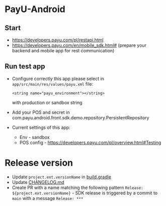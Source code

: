 # PayU-Android

## Start
* https://developers.payu.com/pl/restapi.html
* https://developers.payu.com/en/mobile_sdk.html# (prepare your backend and mobile app for rest communication)

## Run test app
* Configure correctly this app please select in `app/src/main/res/values/payu.xml` file:
  ```
  <string name="payu_environment"></string>
  ```
  with production or sandbox string

* Add your POS and secret in com.payu.android.front.sdk.demo.repository.PersistentRepository
* Current settings of this app:
    * Env - sandbox
    * POS config - https://developers.payu.com/pl/overview.html#Testing

# Release version
* Update `project.ext.versionName` in [build.gradle](build.gradle)
* Update [CHANGELOG.md](CHANGELOG.md)
* Create PR with a name matching the following pattern `Release: ${project.ext.versionName}` - 
  SDK release is triggered by a commit to `main` with a message `Release: ***`

